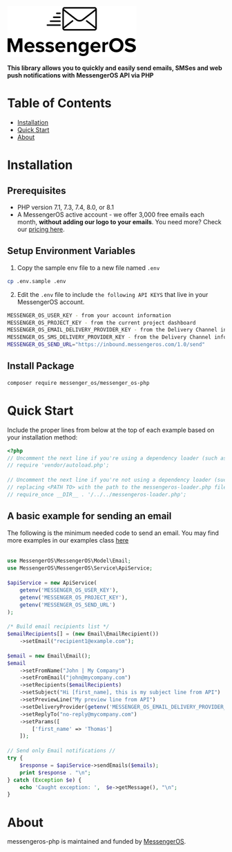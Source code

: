 ![MessengerOS Logo](messenger_os-logo.png)


**This library allows you to quickly and easily send emails, SMSes and web push notifications with MessengerOS API via PHP**

# Table of Contents

* [Installation](#installation)
* [Quick Start](#quick-start)
* [About](#about)

<a name="installation"></a>
# Installation

## Prerequisites

- PHP version 7.1, 7.3, 7.4, 8.0, or 8.1
- A MessengerOS active account - we offer 3,000 free emails each month, **without adding our logo to your emails**. You need more? 
Check our [pricing here](https://messengeros.com/pricing-plans/).

## Setup Environment Variables

1. Copy the sample env file to a new file named `.env`
```bash
cp .env.sample .env
```
2. Edit the `.env` file to include `the following API KEYS` that live in your MessengerOS account.

````bash   
MESSENGER_OS_USER_KEY - from your account information
MESSENGER_OS_PROJECT_KEY - from the current project dashboard 
MESSENGER_OS_EMAIL_DELIVERY_PROVIDER_KEY - from the Delivery Channel information  
MESSENGER_OS_SMS_DELIVERY_PROVIDER_KEY - from the Delivery Channel information 
MESSENGER_OS_SEND_URL="https://inbound.messengeros.com/1.0/send"
````

## Install Package

```bash
composer require messenger_os/messenger_os-php
```

<a name="quick-start"></a>
# Quick Start

Include the proper lines from below at the top of each example based on your installation method:

```php
<?php
// Uncomment the next line if you're using a dependency loader (such as Composer) (recommended)
// require 'vendor/autoload.php';

// Uncomment the next line if you're not using a dependency loader (such as Composer),
// replacing <PATH TO> with the path to the messengeros-loader.php file
// require_once __DIR__ . '/../../messengeros-loader.php';
```

## A basic example for sending an email

The following is the minimum needed code to send an email. You may find more examples in our examples class [here](https://github.com/messengerOS/messengerOS-php/blob/v1.4/src/Example/Examples.php)

```php

use MessengerOS\MessengerOS\Model\Email;
use MessengerOS\MessengerOS\Service\ApiService;

$apiService = new ApiService(
    getenv('MESSENGER_OS_USER_KEY'),
    getenv('MESSENGER_OS_PROJECT_KEY'),
    getenv('MESSENGER_OS_SEND_URL')
);

/* Build email recipients list */
$emailRecipients[] = (new Email\EmailRecipient())
    ->setEmail("recipient1@example.com");

$email = new Email\Email();
$email
    ->setFromName("John | My Company")
    ->setFromEmail("john@mycompany.com")
    ->setRecipients($emailRecipients)
    ->setSubject("Hi [first_name], this is my subject line from API")
    ->setPreviewLine("My preview line from API")
    ->setDeliveryProvider(getenv('MESSENGER_OS_EMAIL_DELIVERY_PROVIDER_KEY'))
    ->setReplyTo("no-reply@mycompany.com")
    ->setParams([
        ['first_name' => 'Thomas']
    ]);

// Send only Email notifications //
try {
    $response = $apiService->sendEmails($emails);
    print $response . "\n";
} catch (Exception $e) {
    echo 'Caught exception: ',  $e->getMessage(), "\n";
}

```
<a name="about"></a>
# About

messengeros-php is maintained and funded by [MessengerOS](https://messengeros.com).